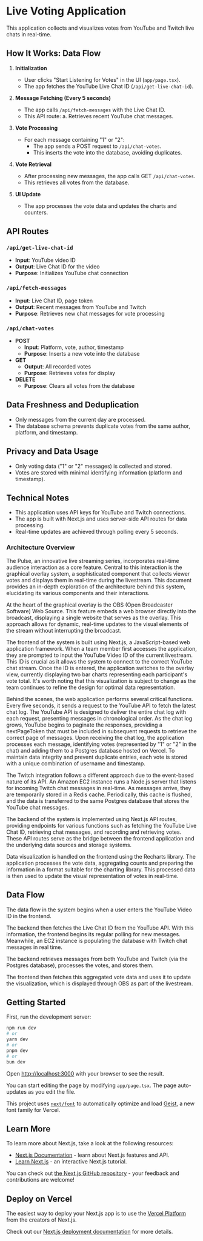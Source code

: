 # Live Voting Application

This application collects and visualizes votes from YouTube and Twitch live chats in real-time.

## How It Works: Data Flow

1. **Initialization**

   - User clicks "Start Listening for Votes" in the UI (`app/page.tsx`).
   - The app fetches the YouTube Live Chat ID (`/api/get-live-chat-id`).

2. **Message Fetching (Every 5 seconds)**

   - The app calls `/api/fetch-messages` with the Live Chat ID.
   - This API route:
     a. Retrieves recent YouTube chat messages.

3. **Vote Processing**

   - For each message containing "1" or "2":
     - The app sends a POST request to `/api/chat-votes`.
     - This inserts the vote into the database, avoiding duplicates.

4. **Vote Retrieval**

   - After processing new messages, the app calls GET `/api/chat-votes`.
   - This retrieves all votes from the database.

5. **UI Update**
   - The app processes the vote data and updates the charts and counters.

## API Routes

### `/api/get-live-chat-id`

- **Input**: YouTube video ID
- **Output**: Live Chat ID for the video
- **Purpose**: Initializes YouTube chat connection

### `/api/fetch-messages`

- **Input**: Live Chat ID, page token
- **Output**: Recent messages from YouTube and Twitch
- **Purpose**: Retrieves new chat messages for vote processing

### `/api/chat-votes`

- **POST**
  - **Input**: Platform, vote, author, timestamp
  - **Purpose**: Inserts a new vote into the database
- **GET**
  - **Output**: All recorded votes
  - **Purpose**: Retrieves votes for display
- **DELETE**
  - **Purpose**: Clears all votes from the database

## Data Freshness and Deduplication

- Only messages from the current day are processed.
- The database schema prevents duplicate votes from the same author, platform, and timestamp.

## Privacy and Data Usage

- Only voting data ("1" or "2" messages) is collected and stored.
- Votes are stored with minimal identifying information (platform and timestamp).

## Technical Notes

- This application uses API keys for YouTube and Twitch connections.
- The app is built with Next.js and uses server-side API routes for data processing.
- Real-time updates are achieved through polling every 5 seconds.

### Architecture Overview

The Pulse, an innovative live streaming series, incorporates real-time audience interaction as a core feature. Central to this interaction is the graphical overlay system, a sophisticated component that collects viewer votes and displays them in real-time during the livestream. This document provides an in-depth exploration of the architecture behind this system, elucidating its various components and their interactions.

At the heart of the graphical overlay is the OBS (Open Broadcaster Software) Web Source. This feature embeds a web browser directly into the broadcast, displaying a single website that serves as the overlay. This approach allows for dynamic, real-time updates to the visual elements of the stream without interrupting the broadcast.

The frontend of the system is built using Next.js, a JavaScript-based web application framework. When a team member first accesses the application, they are prompted to input the YouTube Video ID of the current livestream. This ID is crucial as it allows the system to connect to the correct YouTube chat stream. Once the ID is entered, the application switches to the overlay view, currently displaying two bar charts representing each participant's vote total. It's worth noting that this visualization is subject to change as the team continues to refine the design for optimal data representation.

Behind the scenes, the web application performs several critical functions. Every five seconds, it sends a request to the YouTube API to fetch the latest chat log. The YouTube API is designed to deliver the entire chat log with each request, presenting messages in chronological order. As the chat log grows, YouTube begins to paginate the responses, providing a nextPageToken that must be included in subsequent requests to retrieve the correct page of messages.
Upon receiving the chat log, the application processes each message, identifying votes (represented by "1" or "2" in the chat) and adding them to a Postgres database hosted on Vercel. To maintain data integrity and prevent duplicate entries, each vote is stored with a unique combination of username and timestamp.

The Twitch integration follows a different approach due to the event-based nature of its API. An Amazon EC2 instance runs a Node.js server that listens for incoming Twitch chat messages in real-time. As messages arrive, they are temporarily stored in a Redis cache. Periodically, this cache is flushed, and the data is transferred to the same Postgres database that stores the YouTube chat messages.

The backend of the system is implemented using Next.js API routes, providing endpoints for various functions such as fetching the YouTube Live Chat ID, retrieving chat messages, and recording and retrieving votes. These API routes serve as the bridge between the frontend application and the underlying data sources and storage systems.

Data visualization is handled on the frontend using the Recharts library. The application processes the vote data, aggregating counts and preparing the information in a format suitable for the charting library. This processed data is then used to update the visual representation of votes in real-time.

## Data Flow

The data flow in the system begins when a user enters the YouTube Video ID in the frontend.

The backend then fetches the Live Chat ID from the YouTube API. With this information, the frontend begins its regular polling for new messages. Meanwhile, an EC2 instance is populating the database with Twitch chat messages in real time.

The backend retrieves messages from both YouTube and Twitch (via the Postgres database), processes the votes, and stores them.

The frontend then fetches this aggregated vote data and uses it to update the visualization, which is displayed through OBS as part of the livestream.

## Getting Started

First, run the development server:

```bash
npm run dev
# or
yarn dev
# or
pnpm dev
# or
bun dev
```

Open [http://localhost:3000](http://localhost:3000) with your browser to see the result.

You can start editing the page by modifying `app/page.tsx`. The page auto-updates as you edit the file.

This project uses [`next/font`](https://nextjs.org/docs/app/building-your-application/optimizing/fonts) to automatically optimize and load [Geist](https://vercel.com/font), a new font family for Vercel.

## Learn More

To learn more about Next.js, take a look at the following resources:

- [Next.js Documentation](https://nextjs.org/docs) - learn about Next.js features and API.
- [Learn Next.js](https://nextjs.org/learn) - an interactive Next.js tutorial.

You can check out [the Next.js GitHub repository](https://github.com/vercel/next.js) - your feedback and contributions are welcome!

## Deploy on Vercel

The easiest way to deploy your Next.js app is to use the [Vercel Platform](https://vercel.com/new?utm_medium=default-template&filter=next.js&utm_source=create-next-app&utm_campaign=create-next-app-readme) from the creators of Next.js.

Check out our [Next.js deployment documentation](https://nextjs.org/docs/app/building-your-application/deploying) for more details.
